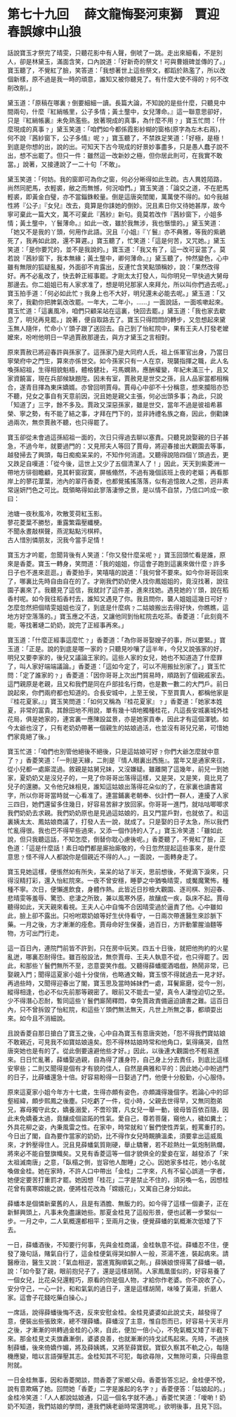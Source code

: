 # 第七十九回　 薛文龍悔娶河東獅　賈迎春誤嫁中山狼

話說寶玉才祭完了晴雯，只聽花影中有人聲，倒唬了一跳。走出來細看，不是別人，卻是林黛玉，滿面含笑，口內說道：「好新奇的祭文！可與曹娥碑並傳的了。」寶玉聽了，不覺紅了臉，笑答道：「我想著世上這些祭文，都蹈於熟濫了，所以改個新樣，原不過是我一時的頑意，誰知又被你聽見了。有什麼大使不得的﹖何不改削改削。」

黛玉道：「原稿在哪裏﹖倒要細細一讀。長篇大論，不知說的是些什麼，只聽見中間兩句，什麼『紅綃帳里，公子多情；黃土壟中，女兒薄命。』這一聯意思卻好，只是『紅綃帳裏』未免熟濫些。放著現成的真事，為什麼不用﹖」寶玉忙問：「什麼現成的真事﹖」黛玉笑道：「咱們如今都係霞影紗糊的窗格\(原字為左木右鬲\)，何不說『茜紗窗下，公子多情』呢﹖」寶玉聽了，不禁跌足笑道：「好極，是極！到底是你想的出，說的出。可知天下古今現成的好景妙事盡多，只是愚人蠢子說不出，想不出罷了。但只一件：雖然這一改新妙之極，但你居此則可，在我實不敢當。」說著，又接連說了一二十句「不敢」。

黛玉笑道：「何妨。我的窗即可為你之窗，何必分晰得如此生疏。古人異姓陌路，尚然同肥馬，衣輕裘，敝之而無憾，何況咱們。」寶玉笑道：「論交之道，不在肥馬輕裘，即黃金白璧，亦不當錙銖較量。倒是這唐突閨閣，萬萬使不得的。如今我越性將『公子』『女兒』改去，竟算是你誄她的倒妙。況且素日你又待她甚厚，故今寧可棄此一篇大文，萬不可棄此『茜紗』新句。竟莫若改作『茜紗窗下，小姐多情；黃土壟中，丫鬟薄命。』如此一改，雖於我無涉，我也愜懷的。」黛玉笑道：「她又不是我的丫頭，何用作此語。況且『小姐』『丫鬟』亦不典雅，等我的紫鵑死了，我再如此說，還不算遲。」寶玉聽了，忙笑道：「這是何苦，又咒她。」黛玉笑道：「是你要咒的，並不是我說的。」寶玉道：「我又有了，這一改可妥當了。莫若說『茜紗窗下，我本無緣；黃土壟中，卿何薄命。』」黛玉聽了，忡然變色，心中雖有無限的狐疑亂擬，外面卻不肯露出，反連忙含笑點頭稱妙，說：「果然改得好。再不必亂改了，快去幹正經事罷。才剛太太打發人，叫你明兒一早快過大舅母那邊去。你二姐姐已有人家求准了，想是明兒那家人來拜允，所以叫你們過去呢。」寶玉拍手道：「何必如此忙﹖我身上也不大好，明兒還未必能去呢。」黛玉道：「又來了，我勸你把脾氣改改罷。一年大，二年小，……」一面說話，一面咳嗽起來。寶玉忙道：「這裏風冷，咱們只顧呆站在這裏，快回去罷。」黛玉道：「我也家去歇息了，明兒再見罷。」說著，便自取路去了。寶玉只得悶悶的轉步，又忽想起來黛玉無人隨伴，忙命小丫頭子跟了送回去。自己到了怡紅院中，果有王夫人打發老嬤嬤來，吩咐他明日一早過賈赦那邊去，與方才黛玉之言相對。

原來賈赦已將迎春許與孫家了。這孫家乃是大同府人氏，祖上係軍官出身，乃當日寧榮府中之門生，算來亦係世交。如今孫家只有一人在京，現襲指揮之職，此人名喚孫紹祖，生得相貌魁梧，體格健壯，弓馬嫻熟，應酬權變，年紀未滿三十，且又家資饒富，現在兵部候缺題陞。因未有室，賈赦見是世交之孫，且人品家當都相稱合，遂青目擇為東床嬌婿。亦曾回明賈母。賈母心中卻不十分稱意，想來攔阻亦恐不聽，兒女之事自有天意前因，況且她是親父主張，何必出頭多事；為此，只說「知道了」三字，餘不多及。賈政又深惡孫家，雖是世交，當年不過是彼祖希慕榮、寧之勢，有不能了結之事，才拜在門下的，並非詩禮名族之裔，因此，倒勸諫過兩次，無奈賈赦不聽，也只得罷了。

寶玉卻從未會過這孫紹祖一面的，次日只得過去聊以塞責。只聽見說娶親的日子甚急，不過今年，就要過門的：又見邢夫人等回了賈母，將迎春接出大觀園去等事，越發掃去了興頭，每日痴痴呆呆的，不知作何消遣。又聽得說陪四個丫頭過去，更又跌足自嘆道：「從今後，這世上又少了五個清潔人了！」因此，天天到紫菱洲一帶地方徘徊瞻顧，見其軒窗寂寞，屏帳翛然，不過有幾個該班上夜的老嫗；再看那岸上的蓼花葦葉，池內的翠荇香菱，也都覺搖搖落落，似有追憶故人之態，迥非素常逞妍鬥色之可比。既領略得如此寥落淒慘之景，是以情不自禁，乃信口吟成一歌曰：

池塘一夜秋風冷，吹散芰荷紅玉影。  
蓼花菱葉不勝愁，重露繁霜壓纖梗。  
不聞永晝敲棋聲，燕泥點點污棋枰。  
古人惜別憐朋友，況我今當手足情！

寶玉方才吟罷，忽聞背後有人笑道：「你又發什麼呆呢﹖」寶玉回頭忙看是誰，原來是香菱。寶玉一轉身，笑問道：「我的姐姐，你這會子跑到這裏來做什麼﹖許多日子也不進來逛逛。」香菱拍手，笑嘻嘻的說道：「我何曾不要來。如今你哥哥回來了，哪裏比先時自由自在的了。才剛我們奶奶使人找你鳳姐姐的，竟沒找著，說往園子裏來了。我聽見了這信，我就討了這件差，進來找她。遇見她的丫頭，說在稻香村呢。如今我往稻香村去，誰知又遇見了你。我且問你，襲人姐姐這幾日可好﹖怎麼忽然把個晴雯姐姐也沒了，到底是什麼病﹖二姑娘搬出去得好快，你瞧瞧，這地方好空落落的。」寶玉應之不迭，又讓他同到怡紅院去吃茶。香菱道：「此刻竟不能，等找著璉二奶奶，說完了正經事再來。」

寶玉道：「什麼正經事這麼忙﹖」香菱道：「為你哥哥娶嫂子的事，所以要緊。」寶玉道：「正是。說的到底是哪一家的﹖只聽見吵嚷了這半年，今兒又說張家的好，明兒又要李家的，後兒又議論王家的。這些人家的女兒，她也不知道造了什麼罪了，叫人家好端端議論。」香菱道：「這如今定了，可以不用搬扯別家了。」寶玉忙問：「定了誰家的﹖」香菱道：「因你哥哥上次出門貿易時，順路到了個親戚家去。這門親原是老親，且又和我們是同在戶部挂名行商，也是數一數二的大門戶。前日說起來，你們兩府都也知道的。合長安城中，上至王侯，下至買賣人，都稱他家是『桂花夏家。』」寶玉笑問道：「如何又稱為『桂花夏家』﹖」香菱道：「她家本姓夏，非常的富貴。其餘田地不用說，單有幾十頃地獨種桂花，凡這長安城裏城外桂花局，俱是她家的，連宮裏一應陳設盆景，亦是她家貢奉，因此才有這個渾號。如今太爺也沒了，只有老奶奶帶著一個親生的姑娘過活，也並沒有哥兒兄弟，可惜她們家竟絕了後。」

寶玉忙道：「咱們也別管他絕後不絕後，只是這姑娘可好﹖你們大爺怎麼就中意了﹖」香菱笑道：「一則是天緣，二則是『情人眼裏出西施』。當年又是通家來往，從小兒都一處廝混過。敘親是姑舅兄妹，又沒嫌疑。雖離開了這幾年，前兒一到她家，夏奶奶又是沒兒子的，一見了你哥哥出落得這樣，又是哭，又是笑，竟比見了兒子的還勝。又令他兄妹相見，誰知這姑娘出落得花朵似的了，在家裏也讀書寫字，所以你哥哥當時就一心看准了。連當鋪裏老朝奉、伙計們一群人，連擾了人家三四日，她們還留多住幾日，好容易苦辭才放回家。你哥哥一進門，就咕咕唧唧求我們奶奶去求親。我們奶奶原也是見過這姑娘的，且又門當戶對，也就依了。和這裏姨太太、鳳姑娘商議了，打發人去一說，就成了。只是娶的日子太急，所以我們忙亂得很。我也巴不得早些過來，又添一個作詩的人了。」寶玉冷笑道：「雖如此說，但只我聽這話，不知怎麼，倒替你耽心慮後呢。」香菱聽了，不覺紅了臉，正色道：「這是什麼話！素日咱們都是廝抬廝敬的，今日忽然提起這些事來，是什麼意思﹖怪不得人人都說你是個親近不得的人。」一面說，一面轉身走了。

寶玉見她這樣，便悵然如有所失，呆呆的站了半天，思前想後，不覺滴下淚來，只得沒精打彩，還入怡紅院來。一夜不曾安穩，睡夢之中猶喚晴雯，或魘魔驚怖，種種不寧。次日，便懶進飲食，身體作熱。此皆近日抄檢大觀園、逐司棋、別迎春、悲晴雯等羞辱、驚恐、悲淒之所致，兼以風寒外感，故釀成一疾，臥床不起。賈母聽得如此，天天親來看視。王夫人心中自悔不合因晴雯過於逼責了他。心中雖如此，臉上卻不露出。只吩咐眾奶娘等好生伏侍看守，一日兩次帶進醫生來診脈下藥。一月之後，方才漸漸的痊愈。賈母命好生保養，過百日，方許動葷腥油麵等物，方可出門行走。

這一百日內，連院門前皆不許到，只在房中玩笑。四五十日後，就把他拘約的火星亂迸，哪裏忍耐得住。雖百般設法，無奈賈母、王夫人執意不從，也只得罷了。因此，和那些丫鬟們無所不至，恣意耍笑作戲。又聽得薛蟠擺酒唱戲，熱鬧非常，已娶親入門；聞得這夏家小姐十分俊俏，也略通文翰，寶玉恨不得就過去一見才好。再過些時，又聞得迎春出了閣，寶玉思及當時姊妹們一處，耳鬢廝磨，從今一別，縱得相逢，也必不似先前那等親密了。眼前又不能去一望，真令人淒惶迫切之至。少不得潛心忍耐，暫同這些丫鬟們廝鬧釋悶，幸免賈政責備逼迫讀書之難。這百日內，只不曾拆毀了怡紅院，和這些丫頭們無法無天，凡世上所無之事，都頑耍出來。如今且不消細說。

且說香菱自那日搶白了寶玉之後，心中自為寶玉有意唐突她，「怨不得我們寶姑娘不敢親近，可見我不如寶姑娘遠矣。怨不得林姑娘時常和他角口，氣得痛哭，自然唐突她也是有的了。從此倒要遠避他些才好。」因此，以後連大觀園也不輕易進來。日日忙亂著，薛蟠娶過親，自為得了護身符，自己身上分去責任，到底比這樣安寧些；二則又聞得是個有才有貌的佳人，自然是典雅和平的：因此她心中盼過門的日子，比薛蟠還急十倍。好容易盼得一日娶過了門，他便十分殷勤，小心服侍。

原來這夏家小姐今年方十七歲，生得亦頗有姿色，亦頗識得幾個字。若論心中的邱壑經緯，頗步熙鳳之後塵。只吃虧了一件，從小時，父親去世得早，又無同胞弟兄，寡母獨守此女，嬌養溺愛，不啻珍寶，凡女兒一舉一動，彼母皆百依百隨，因此未免嬌養太過，竟釀成個盜跖的性氣。愛自己，尊若菩薩，窺他人，穢如糞土；外具花柳之姿，內秉風雷之性。在家中，時常就和丫鬟們使性弄氣，輕罵重打的。今日出了閣，自為要作當家的奶奶，比不得作女兒時靦腆溫柔，須要拿出這威風來，才鈐壓得住人。況且見薛蟠氣質剛硬，舉止驕奢，若不趁熱灶一氣炮制熟爛，將來必不能自豎旗幟矣。又見有香菱這等一個才貌俱全的愛妾在室，越發添了「宋太祖滅南唐」之意，「臥榻之側，豈容他人酣睡」之心。因她家多桂花，她小名就喚做金桂。她在家時，不許人口中帶出「金桂」二字來，凡有不留心誤道一字者，她便定要苦打重罰才罷。她因想「桂花」二字是禁止不住的，須另喚一名，因想桂花曾有廣寒嫦娥之說，便將桂花改為「嫦娥花」，又寓自己身分如此。

薛蟠本是個憐新棄舊的人，且是有酒膽、無飯力的。如今得了這樣一個妻子，正在新鮮興頭上，凡事未免盡讓她些。那夏金桂見了這般形景，便也試著一步緊似一步。一月之中，二人氣概還都相平；至兩月之後，便覺薛蟠的氣概漸次低矮了下去。

一日，薛蟠酒後，不知要行何事，先與金桂商議，金桂執意不從。薛蟠忍不住，便發了幾句話，賭氣自行了，這金桂便氣得哭如醉人一般，茶湯不進，裝起病來。請醫療治，醫生又說：「氣血相逆，當進寬胸順氣之劑。」薛姨娘恨得罵了薛蟠一頓，說：「如今娶了親，眼前抱兒子了，還是這樣胡鬧。人家鳳凰蛋似的，好容易養了一個女兒，比花朵兒還輕巧，原看的你是個人物，才給你作老婆。你不說收了心，安分守己，一心一計，和和氣氣的過日子，還是這樣胡鬧，味嗓了黃湯，折磨人家。這會子花錢吃藥白操心。」

一席話，說得薛蟠後悔不迭，反來安慰金桂。金桂見婆婆如此說丈夫，越發得了意，便裝出些張致來，總不理薛蟠。薛蟠沒了主意，惟自怨而已，好容易十天半月之後，才漸漸的哄轉過金桂的心來，自此，便加一倍小心，不免氣概又矮了半截下來。那金桂見丈夫旗纛漸倒，婆婆良善，也就漸漸的持戈試馬起來。先時，不過挾制薛蟠，後來倚嬌作媚，將及薛姨媽，又將至薛寶釵。寶釵久察其不軌之心，每隨機應變，暗以言語彈壓其志。金桂知其不可犯，每欲尋隙，又無隙可乘，只得曲意附就。

一日金桂無事，因和香菱閑談，問香菱了家鄉父母。香菱皆答忘記，金桂便不悅，說有意欺瞞了她。回問她「香菱」二字是誰起的名字﹖」香菱便答：「姑娘起的。」金桂冷笑道：「人人都說姑娘通，只這一個名字就不通。」香菱忙笑道：「噯喲！奶奶不知道，我們姑娘的學問，連我們姨老爺時常還誇呢。」欲明後事，且見下回。

